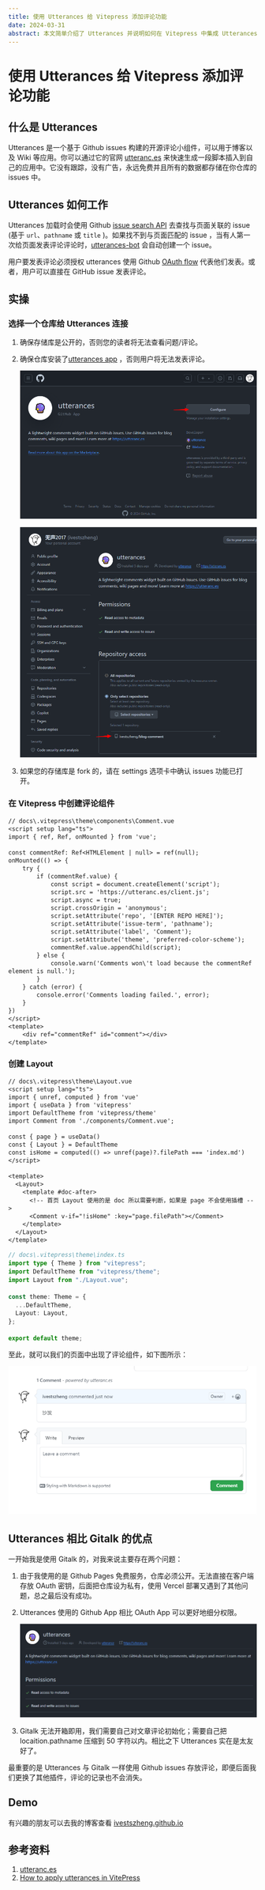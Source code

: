 ```yaml
---
title: 使用 Utterances 给 Vitepress 添加评论功能
date: 2024-03-31
abstract: 本文简单介绍了 Utterances 并说明如何在 Vitepress 中集成 Utterances。
---
```


# 使用 Utterances 给 Vitepress 添加评论功能

## 什么是 Utterances

Utterances 是一个基于 Github issues 构建的开源评论小组件，可以用于博客以及 Wiki 等应用。你可以通过它的官网 [utteranc.es](https://utteranc.es/) 来快速生成一段脚本插入到自己的应用中。它没有跟踪，没有广告，永远免费并且所有的数据都存储在你仓库的 issues 中。

## Utterances 如何工作

Utterances 加载时会使用 Github [issue search API](https://docs.github.com/en/rest/search#search-issues) 去查找与页面关联的 issue (基于 `url`、`pathname` 或 `title` )。如果找不到与页面匹配的 issue ，当有人第一次给页面发表评论评论时，[utterances-bot](https://github.com/utterances-bot) 会自动创建一个 issue。

用户要发表评论必须授权 utterances 使用 Github [OAuth flow](https://docs.github.com/en/apps/oauth-apps/building-oauth-apps/authorizing-oauth-apps#web-application-flow) 代表他们发表。或者，用户可以直接在 GitHub issue 发表评论。

## 实操

### 选择一个仓库给 Utterances 连接

1. 确保存储库是公开的，否则您的读者将无法查看问题/评论。

2. 确保仓库安装了[utterances app](https://github.com/apps/utterances) ，否则用户将无法发表评论。

   ![utterances app](https://raw.githubusercontent.com/ivestszheng/images-store/master/img/image-20240401133008016.png)

   ![utterances 添加到仓库](https://raw.githubusercontent.com/ivestszheng/images-store/master/img/image-20240401133101375.png)

3. 如果您的存储库是 fork 的，请在 settings 选项卡中确认 issues 功能已打开。

### 在 Vitepress 中创建评论组件

```vue
// docs\.vitepress\theme\components\Comment.vue
<script setup lang="ts">
import { ref, Ref, onMounted } from 'vue';

const commentRef: Ref<HTMLElement | null> = ref(null);
onMounted(() => {
    try {
        if (commentRef.value) {
            const script = document.createElement('script');
            script.src = 'https://utteranc.es/client.js';
            script.async = true;
            script.crossOrigin = 'anonymous';
            script.setAttribute('repo', '[ENTER REPO HERE]');
            script.setAttribute('issue-term', 'pathname');
            script.setAttribute('label', 'Comment');
            script.setAttribute('theme', 'preferred-color-scheme');
            commentRef.value.appendChild(script);
        } else {
            console.warn('Comments won\'t load because the commentRef element is null.');
        }
    } catch (error) {
        console.error('Comments loading failed.', error);
    }
})
</script>
<template>
    <div ref="commentRef" id="comment"></div>
</template>
```

### 创建 Layout

```vue
// docs\.vitepress\theme\Layout.vue
<script setup lang="ts">
import { unref, computed } from 'vue'
import { useData } from 'vitepress'
import DefaultTheme from 'vitepress/theme'
import Comment from './components/Comment.vue';

const { page } = useData()
const { Layout } = DefaultTheme
const isHome = computed(() => unref(page)?.filePath === 'index.md')
</script>

<template>
  <Layout>
    <template #doc-after>
      <!-- 首页 Layout 使用的是 doc 所以需要判断，如果是 page 不会使用插槽 -->
      <Comment v-if="!isHome" :key="page.filePath"></Comment>
    </template>
  </Layout>
</template>

```

```ts
// docs\.vitepress\theme\index.ts
import type { Theme } from "vitepress";
import DefaultTheme from "vitepress/theme";
import Layout from "./Layout.vue";

const theme: Theme = {
  ...DefaultTheme,
  Layout: Layout,
};

export default theme;
```

至此，就可以我们的页面中出现了评论组件，如下图所示：

![utterances 实际效果](https://raw.githubusercontent.com/ivestszheng/images-store/master/img/image-20240401134907080.png)

## Utterances 相比 Gitalk 的优点

一开始我是使用 Gitalk 的，对我来说主要存在两个问题：

1. 由于我使用的是 Github Pages 免费服务，仓库必须公开。无法直接在客户端存放 OAuth 密钥，后面把仓库设为私有，使用 Vercel 部署又遇到了其他问题，总之最后没有成功。

2. Utterances 使用的 Github App 相比 OAuth App 可以更好地细分权限。

   ![utterances 权限更清晰](https://raw.githubusercontent.com/ivestszheng/images-store/master/img/image-20240401140739726.png)

3. Gitalk 无法开箱即用，我们需要自己对文章评论初始化；需要自己把 locaition.pathname 压缩到 50 字符以内。相比之下 Utterances 实在是太友好了。

最重要的是 Utterances 与 Gitalk 一样使用 Github issues 存放评论，即便后面我们更换了其他插件，评论的记录也不会消失。

## Demo

有兴趣的朋友可以去我的博客查看 [ivestszheng.github.io](https://ivestszheng.github.io/posts/前端/使用%20Utterances%20给%20Vitepress%20添加评论功能)

## 参考资料

1. [utteranc.es](https://utteranc.es/)
2. [How to apply utterances in VitePress](https://ktseo41.github.io/blog/posts/how-to-apply-utterances-on-vitepress.html)

